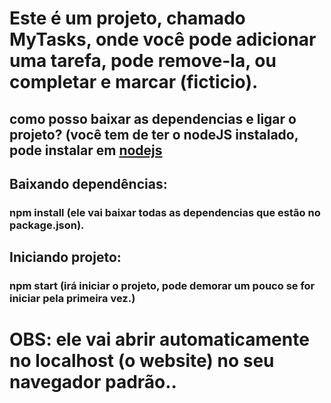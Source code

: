 # Este é um projeto, chamado MyTasks, onde você pode adicionar uma tarefa, pode remove-la, ou completar e marcar (ficticio).

## como posso baixar as dependencias e ligar o projeto? (você tem de ter o nodeJS instalado, pode instalar em [nodejs](https://nodejs.org)

## Baixando dependências:
### npm install (ele vai baixar todas as dependencias que estão no package.json).

## Iniciando projeto:
### npm start (irá iniciar o projeto, pode demorar um pouco se for iniciar pela primeira vez.)

# OBS: ele vai abrir automaticamente no localhost (o website) no seu navegador padrão..
